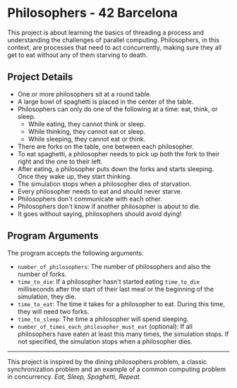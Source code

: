 # Philosophers - 42 Barcelona

This project is about learning the basics of threading a process and understanding the challenges of parallel computing. Philosophers, in this context, are processes that need to act concurrently, making sure they all get to eat without any of them starving to death.

## Project Details

- One or more philosophers sit at a round table.
- A large bowl of spaghetti is placed in the center of the table.
- Philosophers can only do one of the following at a time: eat, think, or sleep.
  - While eating, they cannot think or sleep.
  - While thinking, they cannot eat or sleep.
  - While sleeping, they cannot eat or think.
- There are forks on the table, one between each philosopher.
- To eat spaghetti, a philosopher needs to pick up both the fork to their right and the one to their left.
- After eating, a philosopher puts down the forks and starts sleeping. Once they wake up, they start thinking.
- The simulation stops when a philosopher dies of starvation.
- Every philosopher needs to eat and should never starve.
- Philosophers don't communicate with each other.
- Philosophers don't know if another philosopher is about to die.
- It goes without saying, philosophers should avoid dying!

## Program Arguments

The program accepts the following arguments:
- `number_of_philosophers`: The number of philosophers and also the number of forks.
- `time_to_die`: If a philosopher hasn't started eating `time_to_die` milliseconds after the start of their last meal or the beginning of the simulation, they die.
- `time_to_eat`: The time it takes for a philosopher to eat. During this time, they will need two forks.
- `time_to_sleep`: The time a philosopher will spend sleeping.
- `number_of_times_each_philosopher_must_eat` (optional): If all philosophers have eaten at least this many times, the simulation stops. If not specified, the simulation stops when a philosopher dies.

---
This project is inspired by the dining philosophers problem, a classic synchronization problem and an example of a common computing problem in concurrency.
_Eat, Sleep, Spaghetti, Repeat._
